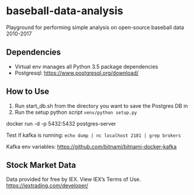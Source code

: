 # baseball-data-analysis
Playground for performing simple analysis on open-source baseball data 2010-2017

## Dependencies
* Virtual env manages all Python 3.5 package dependencies
* Postgresql: https://www.postgresql.org/download/

## How to Use
1) Run start_db.sh from the directory you want to save the Postgres DB in
2) Run the setup python script
```venv/python setup.py```

docker run -d -p 5432:5432 postgres-server

Test if kafka is running:
```echo dump | nc localhost 2181 | grep brokers```

Kafka env variables: https://github.com/bitnami/bitnami-docker-kafka

## Stock Market Data

Data provided for free by IEX. View IEX’s Terms of Use.
https://iextrading.com/developer/
